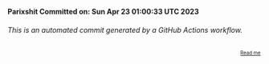 **Parixshit Committed on: Sun Apr 23 01:00:33 UTC 2023** <!-- 6be29c32-e082-4c25-bdf9-0e4aa48d430e -->

###### This is an automated commit generated by a GitHub Actions workflow.

<div align="right"><sub><sup><a href="https://github.com/Parixshit/AutoCommit.git">Read me</a></sup></sub></div>
